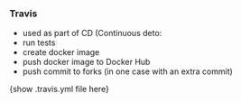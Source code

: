### Travis

- used as part of CD (Continuous deto:
 - run tests
 - create docker image
 - push docker image to Docker Hub
 - push commit to forks (in one case with an extra commit)

 {show .travis.yml file here}
